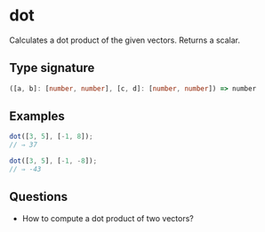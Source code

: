 # dot

Calculates a dot product of the given vectors. Returns a scalar.

## Type signature

<!-- prettier-ignore-start -->
```typescript
([a, b]: [number, number], [c, d]: [number, number]) => number
```
<!-- prettier-ignore-end -->

## Examples

<!-- prettier-ignore-start -->
```javascript
dot([3, 5], [-1, 8]);
// ⇒ 37
```

```javascript
dot([3, 5], [-1, -8]);
// ⇒ -43
```
<!-- prettier-ignore-end -->

## Questions

- How to compute a dot product of two vectors?
